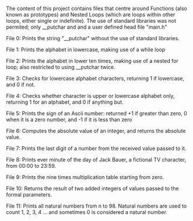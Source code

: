 The content of this project contains files that centre around Functions (also known as prototypes) and Nested Loops (which are loops within other loops, either single or indefinite).
The use of standard libraries was not permited; only __putchar and and a user defined head file "main.h"

File 0: Prints the string "__putchar" without the use of standard libraries.

File 1: Prints the alphabet in lowercase, making use of a while loop

File 2: Prints the alphabet in lower ten times, making use of a nested for loop; also restricted to using __putchar twice.

File 3: Checks for lowercase alphabet characters, returning 1 if lowercase, and 0 if not.

File 4: Checks whether character is upper or lowercase alphabet only, returning 1 for an alphabet, and 0 if anything but.

File 5: Prints the sign of an Ascii number: returned +1 if greater than zero, 0 when it is a zero number, and -1 if it is less than zero

File 6: Computes the absolute value of an integer, and returns the absolute value.

File 7: Prints the last digit of a number from the received value passed to it.

File 8: Prints ever minute of the day of Jack Bauer, a fictional TV character, from 00:00 to 23:59.

File 9: Prints the nine times multiplication table starting from zero.

File 10: Returns the result of two added integers of values passed to the formal parameters.

File 11: Prints all natural numbers from n to 98. Natural numbers are used to count 1, 2, 3, 4 ... and sometimes 0 is considered a natural number.
